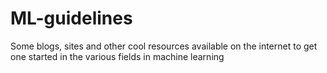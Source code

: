 # ML-guidelines

Some blogs, sites and other cool resources available on the internet to get one started in the various fields in machine learning
